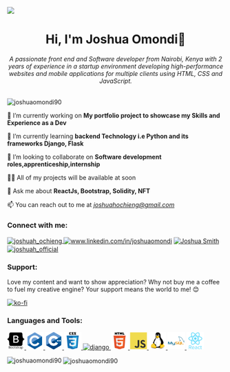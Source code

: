 <img src="https://camo.githubusercontent.com/cae12fddd9d6982901d82580bdf321d81fb299141098ca1c2d4891870827bf17/68747470733a2f2f6d69726f2e6d656469756d2e636f6d2f6d61782f313336302f302a37513379765349765f7430696f4a2d5a2e676966"><p align="right" height="40" width="40"></p>
<h1 align="center">Hi, I'm Joshua Omondi👋</h1>
<h6 align="center">A passionate front end and Software developer from Nairobi, Kenya with 2 years of experience in a startup environment developing high-performance websites and mobile applications for multiple clients using HTML, CSS and JavaScript.</h6>
<p align="left"> <img src="https://komarev.com/ghpvc/?username=joshuaomondi90&label=Profile%20views&color=0e75b6&style=flat" alt="joshuaomondi90" /> </p>


🔭 I’m currently working on **My portfolio project to showcase my Skills and Experience as a Dev**

🌱 I’m currently learning **backend Technology i.e Python and its frameworks Django, Flask**

👯 I’m looking to collaborate on **Software development roles,apprenticeship,internship**

👨‍💻 All of my projects will be available at soon

💬 Ask me about **ReactJs, Bootstrap, Solidity, NFT**

📫 You can reach out to me  at *joshuahochieng@gmail.com*

<h3 align="left">Connect with me:</h3>
<p align="left"><a href="https://twitter.com/joshuah_ochieng" target="blank"><img align="center" src="https://raw.githubusercontent.com/rahuldkjain/github-profile-readme-generator/master/src/images/icons/Social/twitter.svg" alt="joshuah_ochieng" height="30" width="40"/> 
<a href="https://linkedin.com/in/www.linkedin.com/in/ target="blank"><img align="center" src="https://raw.githubusercontent.com/rahuldkjain/github-profile-readme-generator/master/src/images/icons/Social/linked-in-alt.svg" alt="www.linkedin.com/in/joshuaomondi" height="30" width="40" /></a>
<a href="https://fb.com/Joshua Smith" target="blank"><img align="center" src="https://raw.githubusercontent.com/rahuldkjain/github-profile-readme-generator/master/src/images/icons/Social/facebook.svg" alt="Joshua Smith" height="30" width="40" /></a>
<a href="https://instagram.com/joshuah_official" target="blank"><img align="center" src="https://raw.githubusercontent.com/rahuldkjain/github-profile-readme-generator/master/src/images/icons/Social/instagram.svg" alt="joshuah_official" height="30" width="40" /></a>
</p>

<h3 align="left">Support:</h3>

Love my content and want to show appreciation? Why not buy me a coffee to fuel my creative engine? Your support means the world to me! 😊


[![ko-fi](https://ko-fi.com/img/githubbutton_sm.svg)](https://ko-fi.com/H2H5LJW38)

<h3 align="left">Languages and Tools:</h3>
<p align="left"> <a href="https://getbootstrap.com" target="_blank" rel="noreferrer"> <img src="https://raw.githubusercontent.com/devicons/devicon/master/icons/bootstrap/bootstrap-plain-wordmark.svg" alt="bootstrap" width="40" height="40"/> </a> <a href="https://www.cprogramming.com/" target="_blank" rel="noreferrer"> <img src="https://raw.githubusercontent.com/devicons/devicon/master/icons/c/c-original.svg" alt="c" width="40" height="40"/> </a> <a href="https://www.w3schools.com/cpp/" target="_blank" rel="noreferrer"> <img src="https://raw.githubusercontent.com/devicons/devicon/master/icons/cplusplus/cplusplus-original.svg" alt="cplusplus" width="40" height="40"/> </a> <a href="https://www.w3schools.com/css/" target="_blank" rel="noreferrer"> <img src="https://raw.githubusercontent.com/devicons/devicon/master/icons/css3/css3-original-wordmark.svg" alt="css3" width="40" height="40"/> </a> <a href="https://www.djangoproject.com/" target="_blank" rel="noreferrer"> <img src="https://cdn.worldvectorlogo.com/logos/django.svg" alt="django" width="40" height="40"/> </a> <a href="https://www.w3.org/html/" target="_blank" rel="noreferrer"> <img src="https://raw.githubusercontent.com/devicons/devicon/master/icons/html5/html5-original-wordmark.svg" alt="html5" width="40" height="40"/> </a> <a href="https://www.java.com" target="_blank" rel="noreferrer"> <img src="https://raw.githubusercontent.com/devicons/devicon/master/icons/javascript/javascript-original.svg" alt="javascript" width="40" height="40"/> </a> <a href="https://www.linux.org/" target="_blank" rel="noreferrer"> <img src="https://raw.githubusercontent.com/devicons/devicon/master/icons/linux/linux-original.svg" alt="linux" width="40" height="40"/> </a> <a href="https://www.mysql.com/" target="_blank" rel="noreferrer"> <img src="https://raw.githubusercontent.com/devicons/devicon/master/icons/mysql/mysql-original-wordmark.svg" alt="mysql" width="40" height="40"/> </a>  <a href="https://reactjs.org/" target="_blank" rel="noreferrer"> <img src="https://raw.githubusercontent.com/devicons/devicon/master/icons/react/react-original-wordmark.svg" alt="react" width="40"  src="https://raw.githubusercontent.com/devicons/devicon/master/icons/sass/sass-original.svg" alt="sass" width="40" height="40"/> </a> <a  src="https://raw.githubusercontent.com/devicons/devicon/master/icons/vuejs/vuejs-original-wordmark.svg" alt="vuejs" width="40" height="40"/> </a> </p>

<p><img align="left" src="https://github-readme-stats.vercel.app/api/top-langs?username=joshuaomondi90&show_icons=true&locale=en&layout=compact" alt="joshuaomondi90" /></p>

<p>&nbsp;<img align="center" src="https://github-readme-stats.vercel.app/api?username=joshuaomondi90&show_icons=true&locale=en" alt="joshuaomondi90" /></p>
